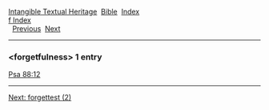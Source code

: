 [Intangible Textual Heritage](../../index)  [Bible](../index) 
[Index](index)   
[f Index](_f_)  
  [Previous](c04434)  [Next](c04436) 

------------------------------------------------------------------------

### &lt;forgetfulness&gt; 1 entry

[Psa 88:12](../kjv/psa088.htm#012)  

------------------------------------------------------------------------

[Next: forgettest (2)](c04436)
